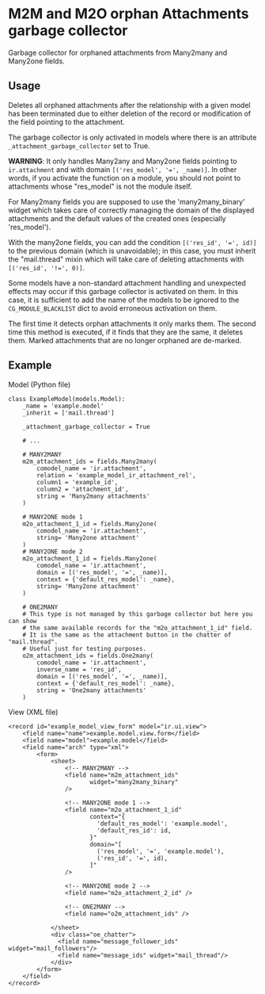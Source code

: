 # M2M and M2O orphan Attachments garbage collector

Garbage collector for orphaned attachments from Many2many and Many2one fields.


## Usage

Deletes all orphaned attachments after the relationship with a given model has been terminated due to either deletion of the record or modification of the field pointing to the attachment.

The garbage collector is only activated in models where there is an attribute ``_attachment_garbage_collector`` set to True.

**WARNING**:
It only handles Many2any and Many2one fields pointing to ``ir.attachment`` and with domain ``[('res_model', '=', _name)]``. In other words, if you activate the function on a module, you should not point to attachments whose "res_model" is not the module itself.

For Many2many fields you are supposed to use the 'many2many_binary' widget which takes care of correctly managing the domain of the displayed attachments and the default values of the created ones (especially 'res_model').

With the many2one fields, you can add the condition ``[('res_id', '=', id)]`` to the previous domain (which is unavoidable); in this case, you must inherit the "mail.thread" mixin which will take care of deleting attachments with ``[('res_id', '!=', 0)]``.

Some models have a non-standard attachment handling and unexpected effects may occur if this garbage collector is activated on them. In this case, it is sufficient to add the name of the models to be ignored to the ``CG_MODULE_BLACKLIST`` dict to avoid erroneous activation on them.

The first time it detects orphan attachments it only marks them. The second time this method is executed, if it finds that they are the same, it deletes them. Marked attachments that are no longer orphaned are de-marked.


## Example

Model (Python file)

    class ExampleModel(models.Model):
        _name = 'example.model'
        _inherit = ['mail.thread']

        _attachment_garbage_collector = True

        # ...

        # MANY2MANY
        m2m_attachment_ids = fields.Many2many(
            comodel_name = 'ir.attachment',
            relation = 'example_model_ir_attachment_rel',
            column1 = 'example_id',
            column2 = 'attachment_id',
            string = 'Many2many attachments'
        )

        # MANY2ONE mode 1
        m2o_attachment_1_id = fields.Many2one(
            comodel_name = 'ir.attachment',
            string= 'Many2one attachment'
        )
        # MANY2ONE mode 2
        m2o_attachment_1_id = fields.Many2one(
            comodel_name = 'ir.attachment',
            domain = [('res_model', '=', _name)],
            context = {'default_res_model': _name},
            string= 'Many2one attachment'
        )

        # ONE2MANY
        # This type is not managed by this garbage collector but here you can show
        # the same available records for the "m2o_attachment_1_id" field.
        # It is the same as the attachment button in the chatter of "mail.thread".
        # Useful just for testing purposes.
        o2m_attachment_ids = fields.One2many(
            comodel_name = 'ir.attachment',
            inverse_name = 'res_id',
            domain = [('res_model', '=', _name)],
            context = {'default_res_model': _name},
            string = 'One2many attachments'
        )


View (XML file)

    <record id="example_model_view_form" model="ir.ui.view">
        <field name="name">example.model.view.form</field>
        <field name="model">example.model</field>
        <field name="arch" type="xml">
            <form>
                <sheet>
                    <!-- MANY2MANY -->
                    <field name="m2m_attachment_ids"
                           widget="many2many_binary"
                    />  

                    <!-- MANY2ONE mode 1 -->
                    <field name="m2o_attachment_1_id"
                           context="{
                             'default_res_model': 'example.model',
                             'default_res_id': id,
                           }"
                           domain="[
                             ('res_model', '=', 'example.model'),
                             ('res_id', '=', id),
                           ]"
                    />

                    <!-- MANY2ONE mode 2 -->
                    <field name="m2o_attachment_2_id" />

                    <!-- ONE2MANY -->
                    <field name="o2m_attachment_ids" />

                </sheet>
                <div class="oe_chatter">
                  <field name="message_follower_ids" widget="mail_followers"/>
                  <field name="message_ids" widget="mail_thread"/>
                </div>
            </form>
        </field>
    </record>
